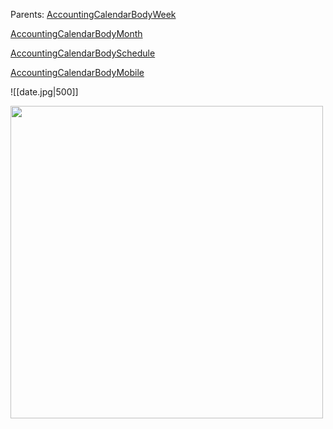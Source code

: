 Parents:
[AccountingCalendarBodyWeek](Body/Week.md)

[AccountingCalendarBodyMonth](Body/Month.md)

[AccountingCalendarBodySchedule](Body/Schedule.md)

[AccountingCalendarBodyMobile](AccountingCalendar/Body/Mobile/Mobile.md)

![[date.jpg|500]]

<img src="../../../assets/date.jpg" width="500">
